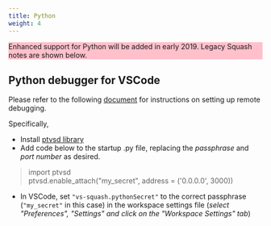 ```yaml
---
title: Python
weight: 4
---
```



<aside class="notice" style="background: pink">
Enhanced support for Python will be added in early 2019.
Legacy Squash notes are shown below.
</aside>

## Python debugger for VSCode

Please refer to the following [document](https://code.visualstudio.com/docs/python/debugging#_remote-debugging) 
for instructions on setting up remote debugging.

Specifically, 
- Install [ptvsd library](https://pypi.org/project/ptvsd/) 
- Add code below to the startup .py file, replacing the *passphrase* and *port number* as desired.<br>

> import ptvsd<br>
> ptvsd.enable_attach("my_secret", address = ('0.0.0.0', 3000))<br>

- In VSCode, set `"vs-squash.pythonSecret"` to the correct passphrase (`"my_secret"` in this case) in the workspace settings 
file (*select "Preferences", "Settings" and click on the "Workspace Settings" tab*)

